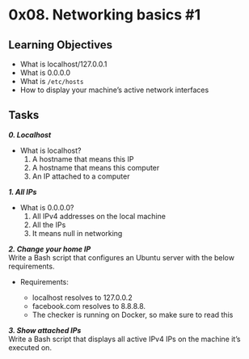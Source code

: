 # 0x08. Networking basics #1

## Learning Objectives

- What is localhost/127.0.0.1
- What is 0.0.0.0
- What is `/etc/hosts`
- How to display your machine’s active network interfaces

## Tasks

_**0. Localhost**_  
- What is localhost?
  1. A hostname that means this IP
  2. A hostname that means this computer
  3. An IP attached to a computer

_**1. All IPs**_  
- What is 0.0.0.0?
  1. All IPv4 addresses on the local machine
  2. All the IPs
  3. It means null in networking

_**2. Change your home IP**_  
Write a Bash script that configures an Ubuntu server with the below requirements.
- Requirements:

  - localhost resolves to 127.0.0.2
  - facebook.com resolves to 8.8.8.8.
  - The checker is running on Docker, so make sure to read this

_**3. Show attached IPs**_  
Write a Bash script that displays all active IPv4 IPs on the machine it’s executed on.
